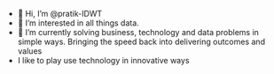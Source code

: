 - 👋 Hi, I’m @pratik-IDWT
- 👀 I’m interested in all things data.
- 🌱 I’m currently solving business, technology and data problems in simple ways. Bringing the speed back into delivering outcomes and values
- I like to play use technology in innovative ways
<!-- - 💞️ I’m looking to collaborate on anything interesting -->
<!-- - 📫 How to reach me ... -->

<!---
pratik-IDWT/pratik-IDWT is a ✨ special ✨ repository because its `README.md` (this file) appears on your GitHub profile.
You can click the Preview link to take a look at your changes.
--->
